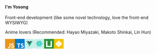 #### I'm Yosong




Front-end development (like some novel technology, love the front-end WYSIWYG)

Anime lovers (Recommended: Hayao Miyazaki, Makoto Shinkai, Lin Hun)



<p>
<img src="./javascript.png"/><img src="./typescript.png"/><img src="./vue.png"/><img src="./react.png"/><img src="./uniapp.png"/><img src="./python.png"/>
</p>

